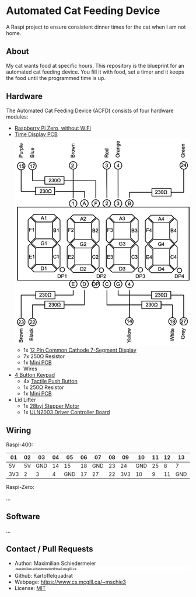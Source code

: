 # Automated Cat Feeding Device

A Raspi project to ensure consistent dinner times for the cat when I am not home.

## About

My cat wants food at specific hours. This repository is the blueprint for an automated cat feeding device. You fill it with food, set a timer and it keeps the food until the programmed time is up.

## Hardware

The Automated Cat Feeding Device (ACFD) consists of four hardware modules:

 * [Raspberry Pi Zero, without WiFi](https://www.buyapi.ca/product/raspberry-pi-zero-w/)
 * [Time Display PCB](timepcb/pcb.md)  
![timepcb](figures/7seg.png)
   * 1x [12 Pin Common Cathode 7-Segment Display](https://www.amazon.ca/DOLITY-Segement-Displays-Common-Cathode/dp/B07GVKQWDX/ref=sr_1_3?dchild=1&keywords=common+cathode+7+set+4+digit&qid=1621708725&sr=8-3)
   * 7x 250Ω Resistor
   * 1x [Mini PCB](https://www.amazon.ca/Gikfun-Solder-able-Breadboard-Arduino-Electronic/dp/B077938SQF/ref=sr_1_1_sspa?dchild=1&keywords=pcb+gikfun&qid=1621708675&sr=8-1-spons&psc=1&spLa=ZW5jcnlwdGVkUXVhbGlmaWVyPUE5TURQWTNOUkQ3N0QmZW5jcnlwdGVkSWQ9QTA5Mjc2MTkzRFlJRlhDOUhPQkxCJmVuY3J5cHRlZEFkSWQ9QTAyMjc0MzgyWDBQSEpTMko2M05MJndpZGdldE5hbWU9c3BfYXRmJmFjdGlvbj1jbGlja1JlZGlyZWN0JmRvTm90TG9nQ2xpY2s9dHJ1ZQ==)
   * Wires
 * [4 Button Keypad](keypcb/pcb.md)
   * 4x [Tactile Push Button](https://www.amazon.ca/Ocr-10Value-Tactile-Momentary-Assortment/dp/B01NAJEVE3/ref=sr_1_15?dchild=1&keywords=taster+button&qid=1621708366&sr=8-15)
   * 1x 250Ω Resistor
   * 1x [Mini PCB](https://www.amazon.ca/Gikfun-Solder-able-Breadboard-Arduino-Electronic/dp/B077938SQF/ref=sr_1_1_sspa?dchild=1&keywords=pcb+gikfun&qid=1621708675&sr=8-1-spons&psc=1&spLa=ZW5jcnlwdGVkUXVhbGlmaWVyPUE5TURQWTNOUkQ3N0QmZW5jcnlwdGVkSWQ9QTA5Mjc2MTkzRFlJRlhDOUhPQkxCJmVuY3J5cHRlZEFkSWQ9QTAyMjc0MzgyWDBQSEpTMko2M05MJndpZGdldE5hbWU9c3BfYXRmJmFjdGlvbj1jbGlja1JlZGlyZWN0JmRvTm90TG9nQ2xpY2s9dHJ1ZQ==)
 * Lid Lifter
   * 1x [28byj Stepper Motor](https://www.amazon.ca/Titri-28BYJ-48-Stepper-Motor-5V/dp/B07PS2MJCX/ref=sr_1_10?dchild=1&keywords=28byj&qid=1621708600&sr=8-10)
   * 1x [ULN2003 Driver Controller Board](https://www.amazon.ca/ULN2003-Controller-Stepping-Electric-Control/dp/B07P5C2KWX/ref=pd_sbs_5/143-8326619-7922505?pd_rd_w=9C9KQ&pf_rd_p=4dc33e2e-16b5-4e12-aab9-e86d5748e0cb&pf_rd_r=ZP2TV2SNF7EJDQ68PBNA&pd_rd_r=a4128fd4-54f9-4180-9a7a-c8ab0560926e&pd_rd_wg=SAr8U&pd_rd_i=B07P5C2KWX&psc=1)

## Wiring

Raspi-400:

| 01 | 02 | 03 | 04 | 05 | 06 | 07 | 08 | 09 | 10 | 11 | 12 | 13 | 14 | 15 | 16 | 17 | 18 | 19 | 20 |
|---|---|---|---|---|---|---|---|---|---|---|---|---|---|---|---|---|---|---|---|
| 5V | 5V | GND | 14 | 15 | 18 | GND | 23 | 24 | GND | 25 | 8 | 7 | EEPROM | GND | 12 | GND | 16 | 20 | 21 |
| 3V3 | 2 | 3 | 4 | GND | 17 | 27 | 22 | 3V3 | 10 | 9 | 11 | GND | EEPROM | 5 | 6 | 13 | 19 | 26 | GND |

Raspi-Zero:

...

## Software 

...

## Contact / Pull Requests

 * Author: Maximilian Schiedermeier ![email](email.png)
 * Github: Kartoffelquadrat
 * Webpage: https://www.cs.mcgill.ca/~mschie3
 * License: [MIT](https://opensource.org/licenses/MIT)

